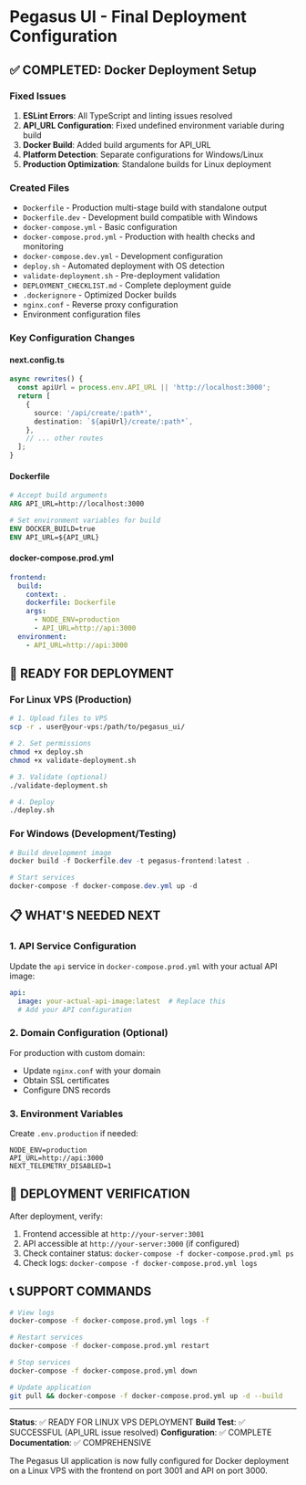# Pegasus UI - Final Deployment Configuration

## ✅ COMPLETED: Docker Deployment Setup

### Fixed Issues
1. **ESLint Errors**: All TypeScript and linting issues resolved
2. **API_URL Configuration**: Fixed undefined environment variable during build
3. **Docker Build**: Added build arguments for API_URL
4. **Platform Detection**: Separate configurations for Windows/Linux
5. **Production Optimization**: Standalone builds for Linux deployment

### Created Files
- `Dockerfile` - Production multi-stage build with standalone output
- `Dockerfile.dev` - Development build compatible with Windows
- `docker-compose.yml` - Basic configuration
- `docker-compose.prod.yml` - Production with health checks and monitoring
- `docker-compose.dev.yml` - Development configuration
- `deploy.sh` - Automated deployment with OS detection
- `validate-deployment.sh` - Pre-deployment validation
- `DEPLOYMENT_CHECKLIST.md` - Complete deployment guide
- `.dockerignore` - Optimized Docker builds
- `nginx.conf` - Reverse proxy configuration
- Environment configuration files

### Key Configuration Changes

#### next.config.ts
```typescript
async rewrites() {
  const apiUrl = process.env.API_URL || 'http://localhost:3000';
  return [
    {
      source: '/api/create/:path*',
      destination: `${apiUrl}/create/:path*`,
    },
    // ... other routes
  ];
}
```

#### Dockerfile
```dockerfile
# Accept build arguments
ARG API_URL=http://localhost:3000

# Set environment variables for build
ENV DOCKER_BUILD=true
ENV API_URL=${API_URL}
```

#### docker-compose.prod.yml
```yaml
frontend:
  build:
    context: .
    dockerfile: Dockerfile
    args:
      - NODE_ENV=production
      - API_URL=http://api:3000
  environment:
    - API_URL=http://api:3000
```

## 🚀 READY FOR DEPLOYMENT

### For Linux VPS (Production)
```bash
# 1. Upload files to VPS
scp -r . user@your-vps:/path/to/pegasus_ui/

# 2. Set permissions
chmod +x deploy.sh
chmod +x validate-deployment.sh

# 3. Validate (optional)
./validate-deployment.sh

# 4. Deploy
./deploy.sh
```

### For Windows (Development/Testing)
```powershell
# Build development image
docker build -f Dockerfile.dev -t pegasus-frontend:latest .

# Start services
docker-compose -f docker-compose.dev.yml up -d
```

## 📋 WHAT'S NEEDED NEXT

### 1. API Service Configuration
Update the `api` service in `docker-compose.prod.yml` with your actual API image:

```yaml
api:
  image: your-actual-api-image:latest  # Replace this
  # Add your API configuration
```

### 2. Domain Configuration (Optional)
For production with custom domain:
- Update `nginx.conf` with your domain
- Obtain SSL certificates
- Configure DNS records

### 3. Environment Variables
Create `.env.production` if needed:
```env
NODE_ENV=production
API_URL=http://api:3000
NEXT_TELEMETRY_DISABLED=1
```

## 🎯 DEPLOYMENT VERIFICATION

After deployment, verify:
1. Frontend accessible at `http://your-server:3001`
2. API accessible at `http://your-server:3000` (if configured)
3. Check container status: `docker-compose -f docker-compose.prod.yml ps`
4. Check logs: `docker-compose -f docker-compose.prod.yml logs`

## 📞 SUPPORT COMMANDS

```bash
# View logs
docker-compose -f docker-compose.prod.yml logs -f

# Restart services
docker-compose -f docker-compose.prod.yml restart

# Stop services
docker-compose -f docker-compose.prod.yml down

# Update application
git pull && docker-compose -f docker-compose.prod.yml up -d --build
```

---

**Status**: ✅ READY FOR LINUX VPS DEPLOYMENT
**Build Test**: ✅ SUCCESSFUL (API_URL issue resolved)
**Configuration**: ✅ COMPLETE
**Documentation**: ✅ COMPREHENSIVE

The Pegasus UI application is now fully configured for Docker deployment on a Linux VPS with the frontend on port 3001 and API on port 3000.
